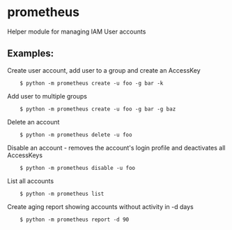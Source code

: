 # prometheus

Helper module for managing IAM User accounts

## Examples:

Create user account, add user to a group and create an AccessKey

        $ python -m prometheus create -u foo -g bar -k

Add user to multiple groups

        $ python -m prometheus create -u foo -g bar -g baz

Delete an account

        $ python -m prometheus delete -u foo

Disable an account - removes the account's login profile and deactivates all AccessKeys

        $ python -m prometheus disable -u foo

List all accounts

        $ python -m prometheus list

Create aging report showing accounts without activity in -d days

        $ python -m prometheus report -d 90
